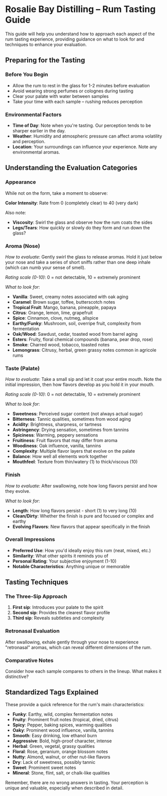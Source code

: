 # Rosalie Bay Distilling – Rum Tasting Guide

This guide will help you understand how to approach each aspect of the rum tasting experience, providing guidance on what to look for and techniques to enhance your evaluation.

## Preparing for the Tasting

### Before You Begin
- Allow the rum to rest in the glass for 1-2 minutes before evaluation
- Avoid wearing strong perfumes or colognes during tasting
- Clear your palate with water between samples
- Take your time with each sample – rushing reduces perception

### Environmental Factors
- **Time of Day**: Note when you're tasting. Our perception tends to be sharper earlier in the day.
- **Weather**: Humidity and atmospheric pressure can affect aroma volatility and perception.
- **Location**: Your surroundings can influence your experience. Note any environmental aromas.

## Understanding the Evaluation Categories

### Appearance
While not on the form, take a moment to observe:

**Color Intensity**: Rate from 0 (completely clear) to 40 (very dark)

Also note:
- **Viscosity**: Swirl the glass and observe how the rum coats the sides
- **Legs/Tears**: How quickly or slowly do they form and run down the glass?

### Aroma (Nose)
*How to evaluate*: Gently swirl the glass to release aromas. Hold it just below your nose and take a series of short sniffs rather than one deep inhale (which can numb your sense of smell).

*Rating scale (0-10)*: 0 = not detectable, 10 = extremely prominent

*What to look for*:
- **Vanilla**: Sweet, creamy notes associated with oak aging
- **Caramel**: Brown sugar, toffee, butterscotch notes
- **Tropical Fruit**: Mango, banana, pineapple, papaya
- **Citrus**: Orange, lemon, lime, grapefruit
- **Spice**: Cinnamon, clove, nutmeg, allspice
- **Earthy/Funky**: Mushroom, soil, overripe fruit, complexity from fermentation
- **Oak/Wood**: Sawdust, cedar, toasted wood from barrel aging
- **Esters**: Fruity, floral chemical compounds (banana, pear drop, rose)
- **Smoke**: Charred wood, tobacco, toasted notes
- **Lemongrass**: Citrusy, herbal, green grassy notes common in agricole rums

### Taste (Palate)
*How to evaluate*: Take a small sip and let it coat your entire mouth. Note the initial impression, then how flavors develop as you hold it in your mouth.

*Rating scale (0-10)*: 0 = not detectable, 10 = extremely prominent

*What to look for*:
- **Sweetness**: Perceived sugar content (not always actual sugar)
- **Bitterness**: Tannic qualities, sometimes from wood aging
- **Acidity**: Brightness, sharpness, or tartness
- **Astringency**: Drying sensation, sometimes from tannins
- **Spiciness**: Warming, peppery sensations
- **Fruitiness**: Fruit flavors that may differ from aroma
- **Woodiness**: Oak influence, vanilla, tannins
- **Complexity**: Multiple flavor layers that evolve on the palate
- **Balance**: How well all elements work together
- **Mouthfeel**: Texture from thin/watery (1) to thick/viscous (10)

### Finish
*How to evaluate*: After swallowing, note how long flavors persist and how they evolve.

*What to look for*:
- **Length**: How long flavors persist - short (1) to very long (10)
- **Clean/Dirty**: Whether the finish is pure and focused or complex and earthy
- **Evolving Flavors**: New flavors that appear specifically in the finish

### Overall Impressions
- **Preferred Use**: How you'd ideally enjoy this rum (neat, mixed, etc.)
- **Similarity**: What other spirits it reminds you of
- **Personal Rating**: Your subjective enjoyment (1-10)
- **Notable Characteristics**: Anything unique or memorable

## Tasting Techniques

### The Three-Sip Approach
1. **First sip**: Introduces your palate to the spirit
2. **Second sip**: Provides the clearest flavor profile
3. **Third sip**: Reveals subtleties and complexity

### Retronasal Evaluation
After swallowing, exhale gently through your nose to experience "retronasal" aromas, which can reveal different dimensions of the rum.

### Comparative Notes
Consider how each sample compares to others in the lineup. What makes it distinctive?

## Standardized Tags Explained

These provide a quick reference for the rum's main characteristics:

- **Funky**: Earthy, wild, complex fermentation notes
- **Fruity**: Prominent fruit notes (tropical, dried, citrus)
- **Spicy**: Pepper, baking spices, warming qualities
- **Oaky**: Prominent wood influence, vanilla, tannins
- **Smooth**: Easy drinking, low ethanol burn
- **Aggressive**: Bold, high-proof character, intense
- **Herbal**: Green, vegetal, grassy qualities
- **Floral**: Rose, geranium, orange blossom notes
- **Nutty**: Almond, walnut, or other nut-like flavors
- **Dry**: Lack of sweetness, possibly tannic
- **Sweet**: Prominent sweet notes
- **Mineral**: Stone, flint, salt, or chalk-like qualities

Remember, there are no wrong answers in tasting. Your perception is unique and valuable, especially when described in detail.
